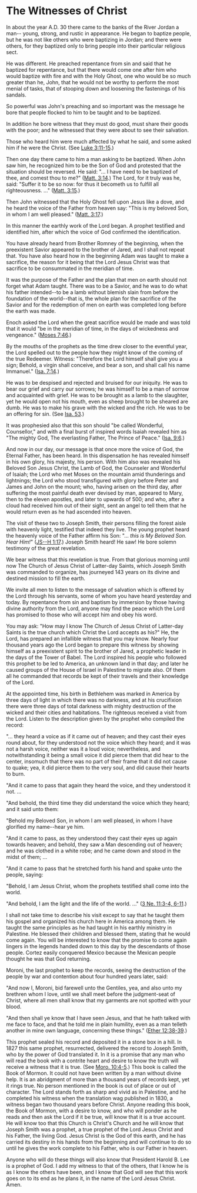 # The Witnesses of Christ

In about the year A.D. 30 there came to the banks of the River Jordan a man--
young, strong, and rustic in appearance. He began to baptize people, but he
was not like others who were baptizing in Jordan; and there were others, for
they baptized only to bring people into their particular religious sect.

He was different. He preached repentance from sin and said that he baptized
for repentance, but that there would come one after him who would baptize with
fire and with the Holy Ghost, one who would be so much greater than he, John,
that he would not be worthy to perform the most menial of tasks, that of
stooping down and loosening the fastenings of his sandals.

So powerful was John's preaching and so important was the message he bore that
people flocked to him to be taught and to be baptized.

In addition he bore witness that they must do good, must share their goods
with the poor; and he witnessed that they were about to see their salvation.

Those who heard him were much affected by what he said, and some asked him if
he were the Christ. (See [Luke
3:11-15](https://www.lds.org/scriptures/nt/luke/3.11-15?lang=eng#10).)

Then one day there came to him a man asking to be baptized. When John saw him,
he recognized him to be the Son of God and protested that the situation should
be reversed. He said: "... I have need to be baptized of thee, and comest thou
to me?" ([Matt.
3:14](https://www.lds.org/scriptures/nt/matt/3.14?lang=eng#13).) The Lord, for
it truly was he, said: "Suffer it to be so now: for thus it becometh us to
fulfill all righteousness. ..." ([Matt.
3:15](https://www.lds.org/scriptures/nt/matt/3.15?lang=eng#14).)

Then John witnessed that the Holy Ghost fell upon Jesus like a dove, and he
heard the voice of the Father from heaven say: "This is my beloved Son, in
whom I am well pleased." ([Matt.
3:17](https://www.lds.org/scriptures/nt/matt/3.17?lang=eng#16).)

In this manner the earthly work of the Lord began. A prophet testified and
identified him, after which the voice of God confirmed the identification.

You have already heard from Brother Romney of the beginning, when the
preexistent Savior appeared to the brother of Jared, and I shall not repeat
that. You have also heard how in the beginning Adam was taught to make a
sacrifice, the reason for it being that the Lord Jesus Christ was that
sacrifice to be consummated in the meridian of time.

It was the purpose of the Father and the plan that men on earth should not
forget what Adam taught. There was to be a Savior, and he was to do what his
father intended--to be a lamb without blemish slain from before the foundation
of the world--that is, the whole plan for the sacrifice of the Savior and for
the redemption of men on earth was completed long before the earth was made.

Enoch asked the Lord when the great sacrifice would be made and was told that
it would "be in the meridian of time, in the days of wickedness and
vengeance." ([Moses
7:46](https://www.lds.org/scriptures/pgp/moses/7.46?lang=eng#45).)

By the mouths of the prophets as the time drew closer to the eventful year,
the Lord spelled out to the people how they might know of the coming of the
true Redeemer. Witness: "Therefore the Lord himself shall give you a sign;
Behold, a virgin shall conceive, and bear a son, and shall call his name
Immanuel." ([Isa.
7:14](https://www.lds.org/scriptures/ot/isa/7.14?lang=eng#13).)

He was to be despised and rejected and bruised for our iniquity. He was to
bear our grief and carry our sorrows; he was himself to be a man of sorrow and
acquainted with grief. He was to be brought as a lamb to the slaughter, yet he
would open not his mouth, even as sheep brought to be sheared are dumb. He was
to make his grave with the wicked and the rich. He was to be an offering for
sin. (See [Isa. 53](https://www.lds.org/scriptures/ot/isa/53.title?lang=eng).)

It was prophesied also that this son should "be called Wonderful, Counsellor,"
and with a final burst of inspired words Isaiah revealed him as "The mighty
God, The everlasting Father, The Prince of Peace." ([Isa.
9:6](https://www.lds.org/scriptures/ot/isa/9.6?lang=eng#5).)

And now in our day, our message is that once more the voice of God, the
Eternal Father, has been heard. In this dispensation he has revealed himself
in his own glory, his majesty, his person. With him also was revealed his
Beloved Son Jesus Christ, the Lamb of God, the Counseler and Wonderful of
Isaiah; the Lord who met Moses on the mountain amid thunderings and
lightnings; the Lord who stood transfigured with glory before Peter and James
and John on the mount; who, having arisen on the third day, after suffering
the most painful death ever devised by man, appeared to Mary, then to the
eleven apostles, and later to upwards of 500; and who, after a cloud had
received him out of their sight, sent an angel to tell them that he would
return even as he had ascended into heaven.

The visit of these two to Joseph Smith, their persons filling the forest aisle
with heavenly light, testified that indeed they live. The young prophet heard
the heavenly voice of the Father affirm his Son: "... _this is My Beloved Son.
Hear Him!_" ([JS--H
1:17](https://www.lds.org/scriptures/pgp/js-h/1.17?lang=eng#16).) Joseph Smith
heard! He saw! He bore solemn testimony of the great revelation.

We bear witness that this revelation is true. From that glorious morning until
now The Church of Jesus Christ of Latter-day Saints, which Joseph Smith was
commanded to organize, has journeyed 143 years on its divine and destined
mission to fill the earth.

We invite all men to listen to the message of salvation which is offered by
the Lord through his servants, some of whom you have heard yesterday and
today. By repentance from sin and baptism by immersion by those having divine
authority from the Lord, anyone may find the peace which the Lord has promised
to those who will accept him and obey his word.

You may ask: "How may I know The Church of Jesus Christ of Latter-day Saints
is the true church which Christ the Lord accepts as his?" He, the Lord, has
prepared an infallible witness that you may know. Nearly four thousand years
ago the Lord began to prepare this witness by showing himself as a preexistent
spirit to the brother of Jared, a prophetic leader in the days of the Tower of
Babel. The Lord inspired his people who followed this prophet to be led to
America, an unknown land in that day; and later he caused groups of the House
of Israel in Palestine to migrate also. Of them all he commanded that records
be kept of their travels and their knowledge of the Lord.

At the appointed time, his birth in Bethlehem was marked in America by three
days of light in which there was no darkness, and at his crucifixion there
were three days of total darkness with mighty destruction of the wicked and
their cities and habitations. The righteous received a visit from the Lord.
Listen to the description given by the prophet who compiled the record:

"... they heard a voice as if it came out of heaven; and they cast their eyes
round about, for they understood not the voice which they heard; and it was
not a harsh voice, neither was it a loud voice; nevertheless, and
notwithstanding it being a small voice it did pierce them that did hear to the
center, insomuch that there was no part of their frame that it did not cause
to quake; yea, it did pierce them to the very soul, and did cause their hearts
to burn.

"And it came to pass that again they heard the voice, and they understood it
not. ...

"And behold, the third time they did understand the voice which they heard;
and it said unto them:

"Behold my Beloved Son, in whom I am well pleased, in whom I have glorified my
name--hear ye him.

"And it came to pass, as they understood they cast their eyes up again towards
heaven; and behold, they saw a Man descending out of heaven; and he was
clothed in a white robe; and he came down and stood in the midst of them; ...

"And it came to pass that he stretched forth his hand and spake unto the
people, saying:

"Behold, I am Jesus Christ, whom the prophets testified shall come into the
world.

"And behold, I am the light and the life of the world. ..." ([3 Ne. 11:3-4,
6-11](https://www.lds.org/scriptures/bofm/3-ne/11.3-4%2C6-11?lang=eng#2).)

I shall not take time to describe his visit except to say that he taught them
his gospel and organized his church here in America among them. He taught the
same principles as he had taught in his earthly ministry in Palestine. He
blessed their children and blessed them, stating that he would come again. You
will be interested to know that the promise to come again lingers in the
legends handed down to this day by the descendants of those people. Cortez
easily conquered Mexico because the Mexican people thought he was that God
returning.

Moroni, the last prophet to keep the records, seeing the destruction of the
people by war and contention about four hundred years later, said:

"And now I, Moroni, bid farewell unto the Gentiles, yea, and also unto my
brethren whom I love, until we shall meet before the judgment-seat of Christ,
where all men shall know that my garments are not spotted with your blood.

"And then shall ye know that I have seen Jesus, and that he hath talked with
me face to face, and that he told me in plain humility, even as a man telleth
another in mine own language, concerning these things." ([Ether
12:38-39](https://www.lds.org/scriptures/bofm/ether/12.38-39?lang=eng#37).)

This prophet sealed his record and deposited it in a stone box in a hill. In
1827 this same prophet, resurrected, delivered the record to Joseph Smith, who
by the power of God translated it. In it is a promise that any man who will
read the book with a contrite heart and desire to know the truth will receive
a witness that it is true. (See [Moro.
10:4-5](https://www.lds.org/scriptures/bofm/moro/10.4-5?lang=eng#3).) This
book is called the Book of Mormon. It could not have been written by a man
without divine help. It is an abridgment of more than a thousand years of
records kept, yet it rings true. No person mentioned in the book is out of
place or out of character. The Lord stands forth as sharp and vivid as in
Palestine, and he completed his witness when the translation wag published in
1830, a witness began two thousand years before Christ. Anyone reading this
book, the Book of Mormon, with a desire to know, and who will ponder as he
reads and then ask the Lord if it be true, will know that it is a true
account. He will know too that this Church is Christ's Church and he will know
that Joseph Smith was a prophet, a true prophet of the Lord Jesus Christ and
his Father, the living God. Jesus Christ is the God of this earth, and he has
carried its destiny in his hands from the beginning and will continue to do so
until he gives the work complete to his Father, who is our Father in heaven.

Anyone who will do these things will also know that President Harold B. Lee is
a prophet of God. I add my witness to that of the others, that I know he is as
I know the others have been, and I know that God will see that this work goes
on to its end as he plans it, in the name of the Lord Jesus Christ. Amen.


